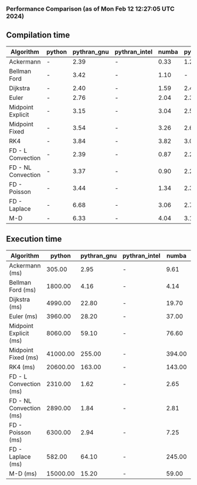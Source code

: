 ### Performance Comparison (as of Mon Feb 12 12:27:05 UTC 2024)
## Compilation time
Algorithm                 | python                    | pythran_gnu               | pythran_intel             | numba                     | pyccel_fortran_gnu        | pyccel_c_gnu              | pyccel_fortran_intel      | pyccel_c_intel           
------------------------- | ------------------------- | ------------------------- | ------------------------- | ------------------------- | ------------------------- | ------------------------- | ------------------------- | -------------------------
Ackermann                 | -                         | 2.39                      | -                         | 0.33                      | 1.23                      | 1.17                      | -                         | -                        
Bellman Ford              | -                         | 3.42                      | -                         | 1.10                      | -                         | -                         | -                         | -                        
Dijkstra                  | -                         | 2.40                      | -                         | 1.59                      | 2.41                      | 2.54                      | -                         | -                        
Euler                     | -                         | 2.76                      | -                         | 2.04                      | 2.30                      | 2.53                      | -                         | -                        
Midpoint Explicit         | -                         | 3.15                      | -                         | 3.04                      | 2.58                      | 2.80                      | -                         | -                        
Midpoint Fixed            | -                         | 3.54                      | -                         | 3.26                      | 2.65                      | 2.89                      | -                         | -                        
RK4                       | -                         | 3.84                      | -                         | 3.82                      | 3.08                      | 3.24                      | -                         | -                        
FD - L Convection         | -                         | 2.39                      | -                         | 0.87                      | 2.27                      | 2.52                      | -                         | -                        
FD - NL Convection        | -                         | 3.37                      | -                         | 0.90                      | 2.27                      | 2.50                      | -                         | -                        
FD - Poisson              | -                         | 3.44                      | -                         | 1.34                      | 2.39                      | 2.58                      | -                         | -                        
FD - Laplace              | -                         | 6.68                      | -                         | 3.06                      | 2.73                      | 2.93                      | -                         | -                        
M-D                       | -                         | 6.33                      | -                         | 4.04                      | 3.11                      | 3.10                      | -                         | -                        

## Execution time
Algorithm                 | python                    | pythran_gnu               | pythran_intel             | numba                     | pyccel_fortran_gnu        | pyccel_c_gnu              | pyccel_fortran_intel      | pyccel_c_intel           
------------------------- | ------------------------- | ------------------------- | ------------------------- | ------------------------- | ------------------------- | ------------------------- | ------------------------- | -------------------------
Ackermann (ms)            | 305.00                    | 2.95                      | -                         | 9.61                      | 1.55                      | 1.50                      | -                         | -                        
Bellman Ford (ms)         | 1800.00                   | 4.16                      | -                         | 4.14                      | -                         | -                         | -                         | -                        
Dijkstra (ms)             | 4990.00                   | 22.80                     | -                         | 19.70                     | 19.20                     | 31.00                     | -                         | -                        
Euler (ms)                | 3960.00                   | 28.20                     | -                         | 37.00                     | 15.60                     | 142.00                    | -                         | -                        
Midpoint Explicit (ms)    | 8060.00                   | 59.10                     | -                         | 76.60                     | 23.90                     | 280.00                    | -                         | -                        
Midpoint Fixed (ms)       | 41000.00                  | 255.00                    | -                         | 394.00                    | 74.40                     | 1400.00                   | -                         | -                        
RK4 (ms)                  | 20600.00                  | 163.00                    | -                         | 143.00                    | 34.40                     | 484.00                    | -                         | -                        
FD - L Convection (ms)    | 2310.00                   | 1.62                      | -                         | 2.65                      | 1.48                      | 1.62                      | -                         | -                        
FD - NL Convection (ms)   | 2890.00                   | 1.84                      | -                         | 2.81                      | 1.65                      | 1.99                      | -                         | -                        
FD - Poisson (ms)         | 6300.00                   | 2.94                      | -                         | 7.25                      | 2.76                      | 3.81                      | -                         | -                        
FD - Laplace (ms)         | 582.00                    | 64.10                     | -                         | 245.00                    | 58.20                     | 255.00                    | -                         | -                        
M-D (ms)                  | 15000.00                  | 15.20                     | -                         | 59.00                     | 53.80                     | 59.50                     | -                         | -                        

